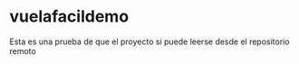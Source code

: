 # vuelafacildemo
 
Esta es una prueba de que el proyecto si puede leerse desde el repositorio remoto